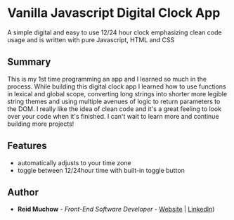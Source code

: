 # Vanilla Javascript Digital Clock App

A simple digital and easy to use 12/24 hour clock emphasizing clean code usage and is written with pure Javascript, HTML and CSS

## Summary

This is my 1st time programming an app and I learned so much in the process.  While building this digital clock app I learned how to use functions in lexical and global scope, converting long strings into shorter more legible string themes and using multiple avenues of logic to return parameters to the DOM.  I really like the idea of clean code and it's a great feeling to look over your code when it's finished.  I can't wait to learn more and continue building more projects!

## Features

- automatically adjusts to your time zone
- toggle between 12/24hour time with built-in toggle button

## Author 

* **Reid Muchow** - *Front-End Software Developer* - [Website](https://www.reidmuchow.com) | [LinkedIn](https://www.linkedin.com/in/reidmuchow/))





